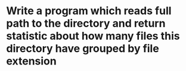 # Write a program which reads full path to the directory and return statistic about how many files this directory have grouped by file extension